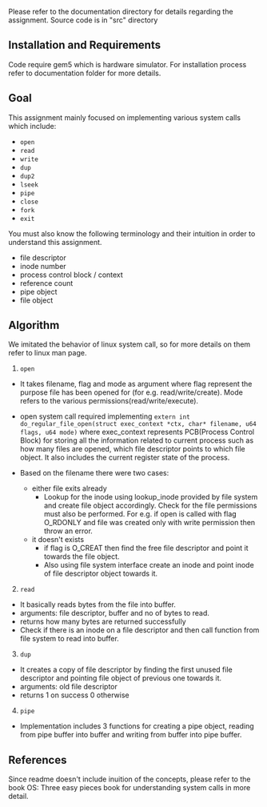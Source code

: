 Please refer to the documentation directory for details regarding the assignment.
Source code is in "src" directory

## Installation and Requirements
Code require gem5 which is hardware simulator. For installation process refer to documentation folder for more details.

## Goal
This assignment mainly focused on implementing various system calls which include:

- `open`
- `read`
- `write`
- `dup`
- `dup2`
- `lseek`
- `pipe`
- `close`
- `fork`
- `exit`

You must also know the following terminology and their intuition in order to understand this assignment.

- file descriptor
- inode number
- process control block / context
- reference count
- pipe object
- file object

## Algorithm
We imitated the behavior of linux system call, so for more details on them refer to linux man page.
1. `open`
  - It takes filename, flag and mode as argument where flag represent the purpose file has been opened for (for e.g. read/write/create). Mode refers to the various permissions(read/write/execute).
  - open system call required implementing `extern int do_regular_file_open(struct exec_context *ctx, char* filename, u64 flags, u64 mode)` where exec_context represents PCB(Process Control Block) for storing all the information related to current process such as how many files are opened, which file descriptor points to which file object. It also includes the current register state of the process.  

  - Based on the filename there were two cases:
    - either file exits already
      - Lookup for the inode using lookup_inode provided by file system and create file object accordingly. Check for the file permissions must also be performed. For e.g. if open is called with flag O_RDONLY and file was created only with write permission then throw an error.
    - it doesn't exists
      - if flag is O_CREAT then find the free file descriptor and point it towards the file object.
      - Also using file system interface create an inode and point inode of file descriptor object towards it.

2. `read`
  - It basically reads bytes from the file into buffer.
  - arguments: file descriptor, buffer and no of bytes to read.
  - returns how many bytes are returned successfully
  - Check if there is an inode on a file descriptor and then call function from file system to read into buffer.

3. `dup`
  - It creates a copy of file descriptor by finding the first unused file descriptor and pointing file object of previous one towards it.
  - arguments: old file descriptor
  - returns 1 on success 0 otherwise

4. `pipe`
  - Implementation includes 3 functions for creating a pipe object, reading from pipe buffer into buffer and writing from buffer into pipe buffer.
## References
Since readme doesn't include inuition of the concepts, please refer to the book OS: Three easy pieces book for understanding system calls in more detail.
